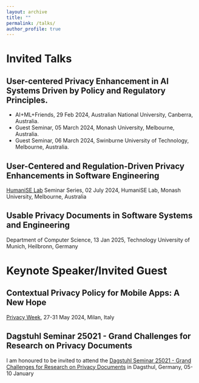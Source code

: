 ```yaml
---
layout: archive
title: ""
permalink: /talks/
author_profile: true
---
```


<style>
table.imgtable, table.imgtable td{
  border: none;
  /* height: auto; */
  /* text-align: left; */
}

</style>

# <i class="fa fa-fw fa-copy"></i> Invited Talks

## User-centered Privacy Enhancement in AI Systems Driven by Policy and Regulatory Principles. 

<ul>
  <li> AI+ML+Friends, 29 Feb 2024, Australian National University, Canberra, Australia. </li>
  <li> Guest Seminar, 05 March 2024, Monash University, Melbourne, Australia. </li>
  <li> Guest Seminar, 06 March 2024, Swinburne University of Technology, Melbourne, Australia. </li>
</ul>

## User-Centered and Regulation-Driven Privacy Enhancements in Software Engineering 

[HumaniSE Lab](https://www.monash.edu/it/humanise-lab) Seminar Series, 02 July 2024, HumaniSE Lab, Monash University, Melbourne, Australia

## Usable Privacy Documents in Software Systems and Engineering

Department of Computer Science, 13 Jan 2025, Technology University of Munich, Heilbronn, Germany

# <i class="fa fa-fw fa-copy"></i> Keynote Speaker/Invited Guest

## Contextual Privacy Policy for Mobile Apps: A New Hope

[Privacy Week](https://privacyweek.it/speaker/shidong-pan/), 27-31 May 2024, Milan, Italy

## Dagstuhl Seminar 25021 - Grand Challenges for Research on Privacy Documents

I am honoured to be invited to attend the <a href="https://www.dagstuhl.de/en/seminars/seminar-calendar/seminar-details/25021"> Dagstuhl Seminar 25021 - Grand Challenges for Research on Privacy Documents</a> in Dagsthul, Germany, 05-10 January 
